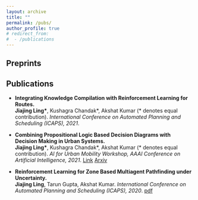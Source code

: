 ```yaml
---
layout: archive
title: ""
permalink: /pubs/
author_profile: true
# redirect_from:
#  - /publications
---
```

## Preprints


## Publications

* **Integrating Knowledge Compilation with Reinforcement Learning for Routes.** <br/>
**Jiajing Ling\***, Kushagra Chandak\*, Akshat Kumar (\* denotes equal contribution). *International Conference on Automated Planning and Scheduling (ICAPS), 2021*.

* **Combining Propositional Logic Based Decision Diagrams with Decision Making in Urban Systems.** <br/>
**Jiajing Ling\***, Kushagra Chandak\*, Akshat Kumar (\* denotes equal contribution). *AI for Urban Mobility Workshop, AAAI Conference on Artificial Intelligence, 2021*. [Link](http://aium2021.felk.cvut.cz/) [Arxiv](https://arxiv.org/abs/2011.04405)

* **Reinforcement Learning for Zone Based Multiagent Pathfinding under Uncertainty.** <br/>
**Jiajing Ling**, Tarun Gupta, Akshat Kumar. *International Conference on Automated Planning and Scheduling (ICAPS), 2020*. [pdf](https://icaps20.icaps-conference.org/paper253.html)




